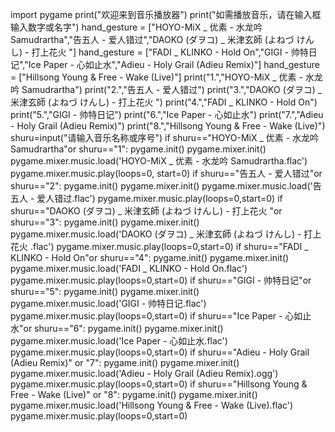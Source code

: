 import pygame
print("欢迎来到音乐播放器")
print("如需播放音乐，请在输入框输入数字或名字")
hand_gesture = ["HOYO-MiX _ 优素 - 水龙吟 Samudrartha","告五人 - 爱人错过","DAOKO (ダヲコ) _ 米津玄師 (よねづ けんし) - 打上花火 "]
hand_gesture = ["FADI _ KLINKO - Hold On","GIGI - 帅特日记","Ice Paper - 心如止水","Adieu - Holy Grail (Adieu Remix)"]
hand_gesture = ["Hillsong Young & Free - Wake (Live)"]
print("1.","HOYO-MiX _ 优素 - 水龙吟 Samudrartha")
print("2.","告五人 - 爱人错过")
print("3.","DAOKO (ダヲコ) _ 米津玄師 (よねづ けんし) - 打上花火 ")
print("4.","FADI _ KLINKO - Hold On")
print("5.","GIGI - 帅特日记")
print("6.","Ice Paper - 心如止水")
print("7.","Adieu - Holy Grail (Adieu Remix)")
print("8.","Hillsong Young & Free - Wake (Live)")
shuru=input("请输入音乐名称或序号")
if shuru=="HOYO-MiX _ 优素 - 水龙吟 Samudrartha"or shuru=="1":
    pygame.init()
    pygame.mixer.init()
    pygame.mixer.music.load('HOYO-MiX _ 优素 - 水龙吟 Samudrartha.flac')
    pygame.mixer.music.play(loops=0, start=0)
if shuru=="告五人 - 爱人错过"or shuru=="2":
    pygame.init()
    pygame.mixer.init()
    pygame.mixer.music.load('告五人 - 爱人错过.flac')
    pygame.mixer.music.play(loops=0,start=0)
if shuru=="DAOKO (ダヲコ) _ 米津玄師 (よねづ けんし) - 打上花火 "or shuru=="3":
    pygame.init()
    pygame.mixer.init()
    pygame.mixer.music.load('DAOKO (ダヲコ) _ 米津玄師 (よねづ けんし) - 打上花火 .flac')
    pygame.mixer.music.play(loops=0,start=0)
if shuru=="FADI _ KLINKO - Hold On"or shuru=="4":
    pygame.init()
    pygame.mixer.init()
    pygame.mixer.music.load('FADI _ KLINKO - Hold On.flac')
    pygame.mixer.music.play(loops=0,start=0)
if shuru=="GIGI - 帅特日记"or shuru=="5":
    pygame.init()
    pygame.mixer.init()
    pygame.mixer.music.load('GIGI - 帅特日记.flac')
    pygame.mixer.music.play(loops=0,start=0)
if shuru=="Ice Paper - 心如止水"or shuru=="6":
    pygame.init()
    pygame.mixer.init()
    pygame.mixer.music.load('Ice Paper - 心如止水.flac')
    pygame.mixer.music.play(loops=0,start=0)
if shuru=="Adieu - Holy Grail (Adieu Remix)" or "7":
    pygame.init()
    pygame.mixer.init()
    pygame.mixer.music.load('Adieu - Holy Grail (Adieu Remix).ogg')
    pygame.mixer.music.play(loops=0,start=0)
if shuru=="Hillsong Young & Free - Wake (Live)" or "8":
    pygame.init()
    pygame.mixer.init()
    pygame.mixer.music.load('Hillsong Young & Free - Wake (Live).flac')
    pygame.mixer.music.play(loops=0,start=0)
